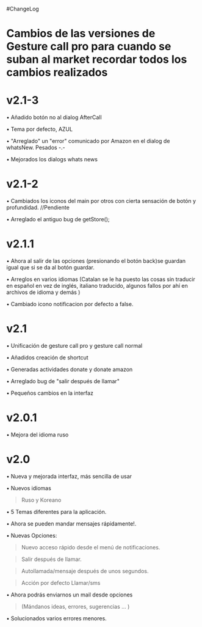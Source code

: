 #ChangeLog

# Cambios de las versiones de Gesture call pro  para cuando se suban al market recordar todos los cambios realizados #


# v2.1-3 #

• Añadido botón no al dialog AfterCall

• Tema por defecto, AZUL

• "Arreglado" un "error" comunicado por Amazon en el dialog de whatsNew. Pesados -.-

• Mejorados los dialogs whats news


# v2.1-2 #

• Cambiados los iconos del main por otros con cierta sensación de botón y profundidad. //Pendiente

• Arreglado el antiguo bug de getStore();



# v2.1.1 #

• Ahora al salir de las opciones  (presionando el botón back)se guardan igual que si se da al botón guardar.

• Arreglos en varios idiomas (Catalan se le ha puesto las cosas sin traducir en español en vez de inglés, italiano traducido, algunos fallos por ahí en archivos de idioma y demás )

• Cambiado icono notificacion por defecto a false.



# v2.1 #

• Unificación de gesture call pro y gesture call normal

• Añadidos creación de shortcut

• Generadas actividades donate y donate amazon

• Arreglado bug de "salir después de llamar"

• Pequeños cambios en la interfaz





# v2.0.1 #

• Mejora del idioma ruso


# v2.0 #

• Nueva y mejorada interfaz, más sencilla de usar

• Nuevos idiomas
> Ruso y Koreano

• 5 Temas diferentes para la aplicación.

• Ahora se pueden mandar mensajes rápidamente!.

• Nuevas Opciones:
> Nuevo acceso rápido desde el menú de notificaciones.

> Salir después de llamar.

> Autollamada/mensaje después de unos segundos.

> Acción por defecto Llamar/sms

• Ahora podrás enviarnos un mail desde opciones
> (Mándanos ideas, errores, sugerencias ... )

• Solucionados varios errores menores.